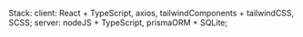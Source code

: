 Stack:
  client:
    React + TypeScript,
    axios,
    tailwindComponents + tailwindCSS,
    SCSS;
  server:
    nodeJS + TypeScript,
    prismaORM + SQLite;
